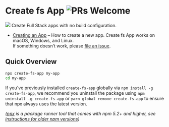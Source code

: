 # Create fs App ![PRs Welcome](https://img.shields.io/badge/PRs-welcome-green.svg) 
<img src="./images/logo.png">
Create Full Stack apps with no build configuration.

- [Creating an App](#creating-an-app) – How to create a new app.
Create fs App works on macOS, Windows, and Linux.<br>
If something doesn’t work, please [file an issue](https://github.com/Om-jannu/create-fs-app/issues/new).<br>

## Quick Overview
```sh
npx create-fs-app my-app
cd my-app
```
If you've previously installed `create-fs-app` globally via `npm install -g create-fs-app`, we recommend you uninstall the package using `npm uninstall -g create-fs-app` or `yarn global remove create-fs-app` to ensure that npx always uses the latest version.

_([npx](https://medium.com/@maybekatz/introducing-npx-an-npm-package-runner-55f7d4bd282b) is a package runner tool that comes with npm 5.2+ and higher, see [instructions for older npm versions](https://gist.github.com/gaearon/4064d3c23a77c74a3614c498a8bb1c5f))_
